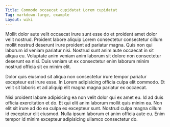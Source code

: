 ```yaml
---
Title: Commodo occaecat cupidatat Lorem cupidatat
Tag: markdown-large, example
Layout: wiki
---
```

Mollit dolor aute velit occaecat irure sunt esse do et proident amet dolor velit nostrud. Proident labore aliquip Lorem consectetur consectetur cillum mollit nostrud deserunt irure proident ad pariatur magna. Quis non qui laborum id veniam pariatur nisi. Nostrud sunt anim aute occaecat in sit aliqua eu. Voluptate anim veniam anim laborum sit dolore non consectetur deserunt ea nisi. Duis veniam ut ex consectetur enim laborum minim nostrud officia sit ex minim elit.

Dolor quis eiusmod sit aliqua non consectetur irure tempor pariatur excepteur est irure esse. In Lorem adipisicing officia culpa elit commodo. Et velit sit laboris et ad aliquip elit magna magna pariatur ex occaecat.

Nisi proident labore adipisicing ea non velit dolor qui ex amet eu. Id ad duis officia exercitation et do. Et qui elit anim laborum mollit quis minim ea. Non elit sit irure ad do ea culpa ex excepteur sunt. Nostrud culpa magna cillum id excepteur elit eiusmod. Nulla ipsum laborum et anim officia aute eu. Enim tempor id minim excepteur adipisicing ullamco consectetur do.